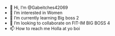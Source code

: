 - 👋 Hi, I’m @Gabeitches42069
- 👀 I’m interested in Women
- 🌱 I’m currently learning Big boss 2
- 💞️ I’m looking to collaborate on FIT-IM BIG BOSS 4
- 📫 How to reach me Holla at yo boi

<!---
Gabeitches42069/Gabeitches42069 is a ✨ special ✨ repository because its `README.md` (this file) appears on your GitHub profile.
You can click the Preview link to take a look at your changes.
--->
